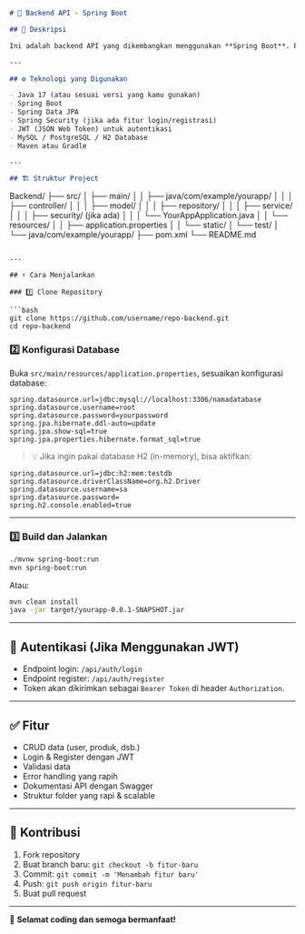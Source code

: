 ```markdown
# 🚀 Backend API - Spring Boot

## 📄 Deskripsi

Ini adalah backend API yang dikembangkan menggunakan **Spring Boot**. Project ini dirancang untuk mendukung aplikasi web (misalnya e-commerce, sistem informasi, atau aplikasi custom lainnya), menyediakan endpoint RESTful untuk menangani operasi CRUD (Create, Read, Update, Delete), autentikasi, dan logika bisnis lainnya.

---

## ⚙️ Teknologi yang Digunakan

- Java 17 (atau sesuai versi yang kamu gunakan)
- Spring Boot
- Spring Data JPA
- Spring Security (jika ada fitur login/registrasi)
- JWT (JSON Web Token) untuk autentikasi
- MySQL / PostgreSQL / H2 Database
- Maven atau Gradle

---

## 🏗️ Struktur Project

```

Backend/
├── src/
│   ├── main/
│   │   ├── java/com/example/yourapp/
│   │   │   ├── controller/
│   │   │   ├── model/
│   │   │   ├── repository/
│   │   │   ├── service/
│   │   │   ├── security/ (jika ada)
│   │   │   └── YourAppApplication.java
│   │   └── resources/
│   │       ├── application.properties
│   │       └── static/
│   └── test/
│       └── java/com/example/yourapp/
├── pom.xml
└── README.md

````

---

## ⚡ Cara Menjalankan

### 1️⃣ Clone Repository

```bash
git clone https://github.com/username/repo-backend.git
cd repo-backend
````

### 2️⃣ Konfigurasi Database

Buka `src/main/resources/application.properties`, sesuaikan konfigurasi database:

```properties
spring.datasource.url=jdbc:mysql://localhost:3306/namadatabase
spring.datasource.username=root
spring.datasource.password=yourpassword
spring.jpa.hibernate.ddl-auto=update
spring.jpa.show-sql=true
spring.jpa.properties.hibernate.format_sql=true
```

> 💡 Jika ingin pakai database H2 (in-memory), bisa aktifkan:

```properties
spring.datasource.url=jdbc:h2:mem:testdb
spring.datasource.driverClassName=org.h2.Driver
spring.datasource.username=sa
spring.datasource.password=
spring.h2.console.enabled=true
```

---

### 3️⃣ Build dan Jalankan

```bash
./mvnw spring-boot:run
mvn spring-boot:run
```

Atau:

```bash
mvn clean install
java -jar target/yourapp-0.0.1-SNAPSHOT.jar
```

---

## 🔐 Autentikasi (Jika Menggunakan JWT)

* Endpoint login: `/api/auth/login`
* Endpoint register: `/api/auth/register`
* Token akan dikirimkan sebagai `Bearer Token` di header `Authorization`.

---

## ✅ Fitur

* CRUD data (user, produk, dsb.)
* Login & Register dengan JWT
* Validasi data
* Error handling yang rapih
* Dokumentasi API dengan Swagger
* Struktur folder yang rapi & scalable

---

## 🤝 Kontribusi

1. Fork repository
2. Buat branch baru: `git checkout -b fitur-baru`
3. Commit: `git commit -m 'Menambah fitur baru'`
4. Push: `git push origin fitur-baru`
5. Buat pull request

---

🎉 **Selamat coding dan semoga bermanfaat!**


